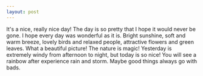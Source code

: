 ```yaml
---
layout: post
---
```


It's a nice, really nice day! The day is so pretty that I hope it would
never be gone. I hope every day was wonderful as it is. Bright sunshine, 
soft and warm breeze, lovely birds and relaxed people, attractive flowers and 
green leaves. What a beautiful picture!
The nature is magic! Yesterday is extremely windy from afternoon to night, but
today is so nice!
You will see a rainbow after experience rain and storm. Maybe good things
always go with bads.
